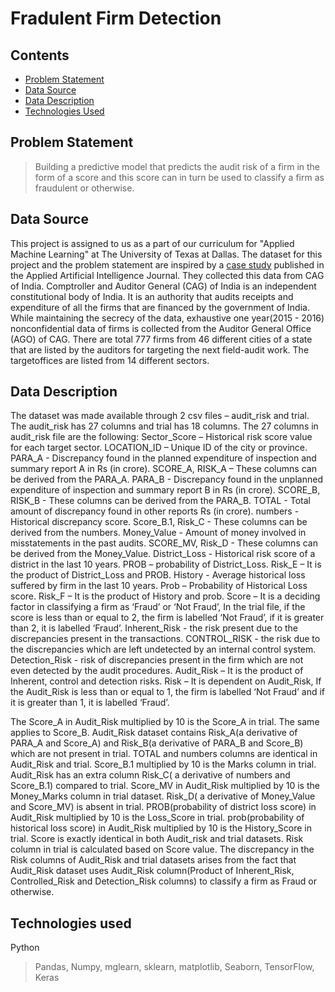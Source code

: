 # Fradulent Firm Detection

## Contents
* [Problem Statement](#problem-statement)
* [Data Source](#data-source)
* [Data Description](#data-description)
* [Technologies Used](#technologies-used)


## Problem Statement
> Building a predictive model that predicts the audit risk of a firm in the form of a score and this score can in turn be used to classify a firm as fraudulent or otherwise.

## Data Source
This project is assigned to us as a part of our curriculum for "Applied Machine Learning" at The University of Texas at Dallas. The dataset for this project and the
problem statement are inspired by a [case study](https://www.tandfonline.com/doi/full/10.1080/08839514.2018.1451032) published in the Applied Artificial Intelligence Journal.
They collected this data from CAG of India. Comptroller and Auditor General (CAG) of India is an independent constitutional
body of India. It is an authority that audits receipts and expenditure
of all the firms that are financed by the government of India. While maintaining
the secrecy of the data, exhaustive one year(2015 - 2016) nonconfidential data of firms is collected from the Auditor General Office (AGO) of CAG. There are total 777 firms from 46 different cities of a state that are
listed by the auditors for targeting the next field-audit work. The targetoffices
are listed from 14 different sectors.

## Data Description
The dataset was made available through 2 csv files – audit_risk and trial. The audit_risk has 27 columns and trial has 18 columns. The 27 columns in audit_risk file are the following: Sector_Score – Historical risk score value for each target sector. LOCATION_ID – Unique ID of the city or province. PARA_A - Discrepancy found in the planned expenditure of inspection and summary report A in Rs (in crore). SCORE_A, RISK_A – These columns can be derived from the PARA_A. PARA_B - Discrepancy found in the unplanned expenditure of inspection and summary report B in Rs (in crore). SCORE_B, RISK_B - These columns can be derived from the PARA_B. TOTAL - Total amount of discrepancy found in other reports Rs (in crore). numbers - Historical discrepancy score. Score_B.1, Risk_C - These columns can be derived from the numbers. Money_Value - Amount of money involved in misstatements in the past audits. SCORE_MV, Risk_D - These columns can be derived from the Money_Value.
District_Loss - Historical risk score of a district in the last 10 years. PROB – probability of District_Loss. Risk_E – It is the product of District_Loss and PROB. History - Average historical loss suffered by firm in the last 10 years. Prob – Probability of Historical Loss score. Risk_F – It is the product of History and prob. Score – It is a deciding factor in classifying a firm as ‘Fraud’ or ‘Not Fraud’, In the trial file, if the score is less than or equal to 2, the firm is labelled ‘Not Fraud’, if it is greater than 2, it is labelled ‘Fraud’. Inherent_Risk - the risk present due to the discrepancies present in the transactions. CONTROL_RISK - the risk due to the discrepancies which are left undetected by an internal control system. Detection_Risk - risk of discrepancies present in the firm which are not even detected by the audit procedures. Audit_Risk – It is the product of Inherent, control and detection risks. Risk – It is dependent on Audit_Risk, If the Audit_Risk is less than or equal to 1, the firm is labelled ‘Not Fraud’ and if it is greater than 1, it is labelled ‘Fraud’.

The Score_A in Audit_Risk multiplied by 10 is the Score_A in trial. The same applies to Score_B. Audit_Risk dataset contains Risk_A(a derivative of PARA_A and Score_A) and Risk_B(a derivative of PARA_B and Score_B) which are not present in trial. TOTAL and numbers columns are identical in Audit_Risk and trial. Score_B.1 multiplied by 10 is the Marks column in trial. Audit_Risk has an extra column Risk_C( a derivative of numbers and Score_B.1) compared to trial. Score_MV in Audit_Risk multiplied by 10 is the Money_Marks column in trial dataset. Risk_D( a derivative of Money_Value and Score_MV) is absent in trial. PROB(probability of district loss score) in Audit_Risk multiplied by 10 is the Loss_Score in trial. prob(probability of historical loss score) in Audit_Risk multiplied by 10 is the History_Score in trial. Score is exactly identical in both Audit_risk and trial datasets. Risk column in trial is calculated based on Score value. The discrepancy in the Risk columns of Audit_Risk and trial datasets arises from the fact that Audit_Risk dataset uses Audit_Risk column(Product of Inherent_Risk, Controlled_Risk and Detection_Risk columns) to classify a firm as Fraud or otherwise.

## Technologies used
Python
> Pandas, Numpy, mglearn, sklearn, matplotlib, Seaborn, TensorFlow, Keras
